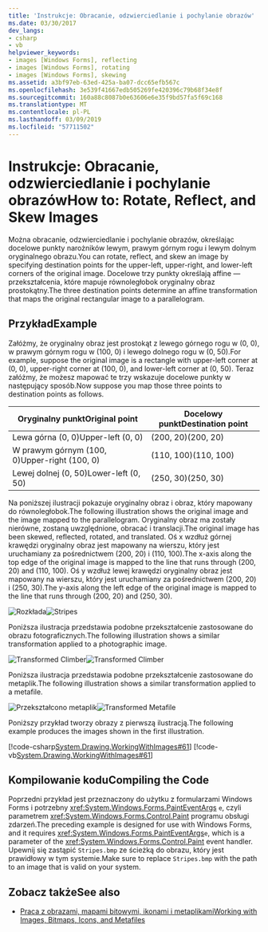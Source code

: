 ```yaml
---
title: 'Instrukcje: Obracanie, odzwierciedlanie i pochylanie obrazów'
ms.date: 03/30/2017
dev_langs:
- csharp
- vb
helpviewer_keywords:
- images [Windows Forms], reflecting
- images [Windows Forms], rotating
- images [Windows Forms], skewing
ms.assetid: a3bf97eb-63ed-425a-ba07-dcc65efb567c
ms.openlocfilehash: 3e539f41667edb505269fe420396c79b68f34e8f
ms.sourcegitcommit: 160a88c8087b0e63606e6e35f9bd57fa5f69c168
ms.translationtype: MT
ms.contentlocale: pl-PL
ms.lasthandoff: 03/09/2019
ms.locfileid: "57711502"
---
```

# <a name="how-to-rotate-reflect-and-skew-images"></a><span data-ttu-id="7aa9c-102">Instrukcje: Obracanie, odzwierciedlanie i pochylanie obrazów</span><span class="sxs-lookup"><span data-stu-id="7aa9c-102">How to: Rotate, Reflect, and Skew Images</span></span>
<span data-ttu-id="7aa9c-103">Można obracanie, odzwierciedlanie i pochylanie obrazów, określając docelowe punkty narożników lewym, prawym górnym rogu i lewym dolnym oryginalnego obrazu.</span><span class="sxs-lookup"><span data-stu-id="7aa9c-103">You can rotate, reflect, and skew an image by specifying destination points for the upper-left, upper-right, and lower-left corners of the original image.</span></span> <span data-ttu-id="7aa9c-104">Docelowe trzy punkty określają affine — przekształcenia, które mapuje równoległobok oryginalny obraz prostokątny.</span><span class="sxs-lookup"><span data-stu-id="7aa9c-104">The three destination points determine an affine transformation that maps the original rectangular image to a parallelogram.</span></span>  
  
## <a name="example"></a><span data-ttu-id="7aa9c-105">Przykład</span><span class="sxs-lookup"><span data-stu-id="7aa9c-105">Example</span></span>  
 <span data-ttu-id="7aa9c-106">Załóżmy, że oryginalny obraz jest prostokąt z lewego górnego rogu w (0, 0), w prawym górnym rogu w (100, 0) i lewego dolnego rogu w (0, 50).</span><span class="sxs-lookup"><span data-stu-id="7aa9c-106">For example, suppose the original image is a rectangle with upper-left corner at (0, 0), upper-right corner at (100, 0), and lower-left corner at (0, 50).</span></span> <span data-ttu-id="7aa9c-107">Teraz załóżmy, że możesz mapować te trzy wskazuje docelowe punkty w następujący sposób.</span><span class="sxs-lookup"><span data-stu-id="7aa9c-107">Now suppose you map those three points to destination points as follows.</span></span>  
  
|<span data-ttu-id="7aa9c-108">Oryginalny punkt</span><span class="sxs-lookup"><span data-stu-id="7aa9c-108">Original point</span></span>|<span data-ttu-id="7aa9c-109">Docelowy punkt</span><span class="sxs-lookup"><span data-stu-id="7aa9c-109">Destination point</span></span>|  
|--------------------|-----------------------|  
|<span data-ttu-id="7aa9c-110">Lewa górna (0, 0)</span><span class="sxs-lookup"><span data-stu-id="7aa9c-110">Upper-left (0, 0)</span></span>|<span data-ttu-id="7aa9c-111">(200, 20)</span><span class="sxs-lookup"><span data-stu-id="7aa9c-111">(200, 20)</span></span>|  
|<span data-ttu-id="7aa9c-112">W prawym górnym (100, 0)</span><span class="sxs-lookup"><span data-stu-id="7aa9c-112">Upper-right (100, 0)</span></span>|<span data-ttu-id="7aa9c-113">(110, 100)</span><span class="sxs-lookup"><span data-stu-id="7aa9c-113">(110, 100)</span></span>|  
|<span data-ttu-id="7aa9c-114">Lewej dolnej (0, 50)</span><span class="sxs-lookup"><span data-stu-id="7aa9c-114">Lower-left (0, 50)</span></span>|<span data-ttu-id="7aa9c-115">(250, 30)</span><span class="sxs-lookup"><span data-stu-id="7aa9c-115">(250, 30)</span></span>|  
  
 <span data-ttu-id="7aa9c-116">Na poniższej ilustracji pokazuje oryginalny obraz i obraz, który mapowany do równoległobok.</span><span class="sxs-lookup"><span data-stu-id="7aa9c-116">The following illustration shows the original image and the image mapped to the parallelogram.</span></span> <span data-ttu-id="7aa9c-117">Oryginalny obraz ma zostały nierówne, zostaną uwzględnione, obracać i translacji.</span><span class="sxs-lookup"><span data-stu-id="7aa9c-117">The original image has been skewed, reflected, rotated, and translated.</span></span> <span data-ttu-id="7aa9c-118">Oś x wzdłuż górnej krawędzi oryginalny obraz jest mapowany na wierszu, który jest uruchamiany za pośrednictwem (200, 20) i (110, 100).</span><span class="sxs-lookup"><span data-stu-id="7aa9c-118">The x-axis along the top edge of the original image is mapped to the line that runs through (200, 20) and (110, 100).</span></span> <span data-ttu-id="7aa9c-119">Oś y wzdłuż lewej krawędzi oryginalny obraz jest mapowany na wierszu, który jest uruchamiany za pośrednictwem (200, 20) i (250, 30).</span><span class="sxs-lookup"><span data-stu-id="7aa9c-119">The y-axis along the left edge of the original image is mapped to the line that runs through (200, 20) and (250, 30).</span></span>  
  
 <span data-ttu-id="7aa9c-120">![Rozkłada](./media/stripes1.gif "Stripes1")</span><span class="sxs-lookup"><span data-stu-id="7aa9c-120">![Stripes](./media/stripes1.gif "Stripes1")</span></span>  
  
 <span data-ttu-id="7aa9c-121">Poniższa ilustracja przedstawia podobne przekształcenie zastosowane do obrazu fotograficznych.</span><span class="sxs-lookup"><span data-stu-id="7aa9c-121">The following illustration shows a similar transformation applied to a photographic image.</span></span>  
  
 <span data-ttu-id="7aa9c-122">![Transformed Climber](./media/transformedclimber.png "TransformedClimber")</span><span class="sxs-lookup"><span data-stu-id="7aa9c-122">![Transformed Climber](./media/transformedclimber.png "TransformedClimber")</span></span>  
  
 <span data-ttu-id="7aa9c-123">Poniższa ilustracja przedstawia podobne przekształcenie zastosowane do metaplik.</span><span class="sxs-lookup"><span data-stu-id="7aa9c-123">The following illustration shows a similar transformation applied to a metafile.</span></span>  
  
 <span data-ttu-id="7aa9c-124">![Przekształcono metaplik](./media/transformedmetafile.png "TransformedMetafile")</span><span class="sxs-lookup"><span data-stu-id="7aa9c-124">![Transformed Metafile](./media/transformedmetafile.png "TransformedMetafile")</span></span>  
  
 <span data-ttu-id="7aa9c-125">Poniższy przykład tworzy obrazy z pierwszą ilustracją.</span><span class="sxs-lookup"><span data-stu-id="7aa9c-125">The following example produces the images shown in the first illustration.</span></span>  
  
 [!code-csharp[System.Drawing.WorkingWithImages#61](~/samples/snippets/csharp/VS_Snippets_Winforms/System.Drawing.WorkingWithImages/CS/Class1.cs#61)]
 [!code-vb[System.Drawing.WorkingWithImages#61](~/samples/snippets/visualbasic/VS_Snippets_Winforms/System.Drawing.WorkingWithImages/VB/Class1.vb#61)]  
  
## <a name="compiling-the-code"></a><span data-ttu-id="7aa9c-126">Kompilowanie kodu</span><span class="sxs-lookup"><span data-stu-id="7aa9c-126">Compiling the Code</span></span>  
 <span data-ttu-id="7aa9c-127">Poprzedni przykład jest przeznaczony do użytku z formularzami Windows Forms i potrzebny <xref:System.Windows.Forms.PaintEventArgs> `e`, czyli parametrem <xref:System.Windows.Forms.Control.Paint> programu obsługi zdarzeń.</span><span class="sxs-lookup"><span data-stu-id="7aa9c-127">The preceding example is designed for use with Windows Forms, and it requires <xref:System.Windows.Forms.PaintEventArgs>`e`, which is a parameter of the <xref:System.Windows.Forms.Control.Paint> event handler.</span></span> <span data-ttu-id="7aa9c-128">Upewnij się zastąpić `Stripes.bmp` ze ścieżką do obrazu, który jest prawidłowy w tym systemie.</span><span class="sxs-lookup"><span data-stu-id="7aa9c-128">Make sure to replace `Stripes.bmp` with the path to an image that is valid on your system.</span></span>  
  
## <a name="see-also"></a><span data-ttu-id="7aa9c-129">Zobacz także</span><span class="sxs-lookup"><span data-stu-id="7aa9c-129">See also</span></span>
- [<span data-ttu-id="7aa9c-130">Praca z obrazami, mapami bitowymi, ikonami i metaplikami</span><span class="sxs-lookup"><span data-stu-id="7aa9c-130">Working with Images, Bitmaps, Icons, and Metafiles</span></span>](working-with-images-bitmaps-icons-and-metafiles.md)
